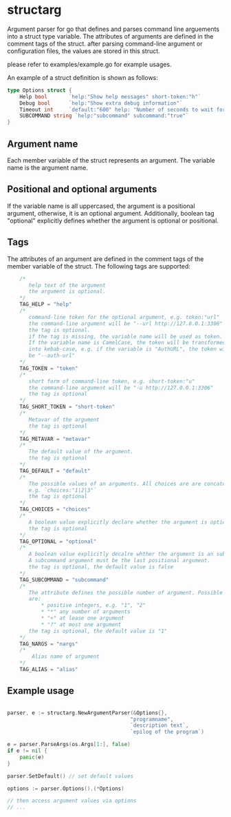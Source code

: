 # structarg

Argument parser for go that defines and parses command line arguements into a struct type variable. The attributes of arguments are defined in the comment tags of the struct. after parsing command-line argument or configuration files, the values are stored in this struct.

please refer to examples/example.go for example usages.

An example of a struct definition is shown as follows:

```go
type Options struct {
    Help bool       `help:"Show help messages" short-token:"h"`
    Debug bool      `help:"Show extra debug information"`
    Timeout int     `default:"600" help: "Number of seconds to wait for a response"`
    SUBCOMMAND string `help:"subcommand" subcommand:"true"`
}
```

## Argument name

Each member variable of the struct represents an argument. The variable name is the argument name. 

## Positional and optional arguments

If the variable name is all uppercased, the argument is a positional argument, otherwise, it is an optional argument. Additionally, boolean tag "optional" explicitly defines whether the argument is optional or positional.

## Tags

The attributes of an argument are defined in the comment tags of the member variable of the struct. The following tags are supported:

```go
	/*
	   help text of the argument
	   the argument is optional.
	*/
	TAG_HELP = "help"
	/*
	   command-line token for the optional argument, e.g. token:"url"
	   the command-line argument will be "--url http://127.0.0.1:3306"
	   the tag is optional.
	   if the tag is missing, the variable name will be used as token.
	   If the variable name is CamelCase, the token will be transformed
	   into kebab-case, e.g. if the variable is "AuthURL", the token will
	   be "--auth-url"
	*/
	TAG_TOKEN = "token"
	/*
	   short form of command-line token, e.g. short-token:"u"
	   the command-line argument will be "-u http://127.0.0.1:3306"
	   the tag is optional
	*/
	TAG_SHORT_TOKEN = "short-token"
	/*
	   Metavar of the argument
	   the tag is optional
	*/
	TAG_METAVAR = "metavar"
	/*
	   The default value of the argument.
	   the tag is optional
	*/
	TAG_DEFAULT = "default"
	/*
	   The possible values of an arguments. All choices are are concatenatd by "|".
	   e.g. `choices:"1|2|3"`
	   the tag is optional
	*/
	TAG_CHOICES = "choices"
	/*
	   A boolean value explicitly declare whether the argument is optional,
	   the tag is optional
	*/
	TAG_OPTIONAL = "optional"
	/*
	   A boolean value explicitly decalre whther the argument is an subcommand
	   A subcommand argument must be the last positional argument.
	   the tag is optional, the default value is false
	*/
	TAG_SUBCOMMAND = "subcommand"
	/*
	   The attribute defines the possible number of argument. Possible values
	   are:
	       * positive integers, e.g. "1", "2"
	       * "*" any number of arguments
	       * "+" at lease one argument
	       * "?" at most one argument
	   the tag is optional, the default value is "1"
	*/
	TAG_NARGS = "nargs"
	/*
		Alias name of argument
	*/
	TAG_ALIAS = "alias"
```

## Example usage

```go

parser, e := structarg.NewArgumentParser(&Options{},
                                        "programname",
                                        `description text`,
                                        `epilog of the program`)

e = parser.ParseArgs(os.Args[1:], false)
if e != nil {
    panic(e)
}

parser.SetDefault() // set default values

options := parser.Options().(*Options)

// then access argument values via options
// ...
```
